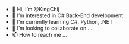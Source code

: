 - 👋 Hi, I’m @KingChij
- 👀 I’m interested in C# Back-End development
- 🌱 I’m currently learning C#, Python, .NET
- 💞️ I’m looking to collaborate on ...
- 📫 How to reach me ...

<!---
KingChij/KingChij is a ✨ special ✨ repository because its `README.md` (this file) appears on your GitHub profile.
You can click the Preview link to take a look at your changes.
--->
